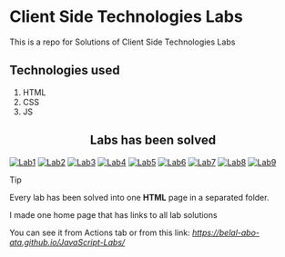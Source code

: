# Client Side Technologies Labs

This is a repo for Solutions of Client Side Technologies Labs

## Technologies used

1. HTML
2. CSS
3. JS

 <div align='center'>
   <h2>Labs has been solved</h2>
 </div>
 
[![Lab1](https://img.shields.io/badge/Lab%201-blue)](https://github.com/Belal-Abo-Ata/JavaScript-Labs/tree/main/Lab_1)
[![Lab2](https://img.shields.io/badge/Lab%202-lime)](https://github.com/Belal-Abo-Ata/JavaScript-Labs/tree/main/Lab_2)
[![Lab3](https://img.shields.io/badge/Lab%203-green)](https://github.com/Belal-Abo-Ata/JavaScript-Labs/tree/main/Lab_3)
[![Lab4](https://img.shields.io/badge/Lab%204-red)](https://github.com/Belal-Abo-Ata/JavaScript-Labs/tree/main/Lab_4)
[![Lab5](https://img.shields.io/badge/Lab%205-yellow)](https://github.com/Belal-Abo-Ata/JavaScript-Labs/tree/main/Lab_5)
[![Lab6](https://img.shields.io/badge/Lab%206-blue)](https://github.com/Belal-Abo-Ata/JavaScript-Labs/tree/main/Lab_6)
[![Lab7](https://img.shields.io/badge/Lab%207-red)](https://github.com/Belal-Abo-Ata/JavaScript-Labs/tree/main/Lab_7)
[![Lab8](https://img.shields.io/badge/Lab%208-green)](https://github.com/Belal-Abo-Ata/JavaScript-Labs/tree/main/Lab_8)
[![Lab9](https://img.shields.io/badge/Lab%209-yellow)](https://github.com/Belal-Abo-Ata/JavaScript-Labs/tree/main/Lab_9)

> [!TIP]
> Every lab has been solved into one **HTML** page in a separated folder.
>
> I made one home page that has links to all lab solutions
>
> You can see it from Actions tab or from this link: *https://belal-abo-ata.github.io/JavaScript-Labs/*
